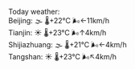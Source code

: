 Today weather:  
Beijing: 🌫  🌡️+22°C 🌬️←11km/h  
Tianjin: ☀️ 🌡️+23°C 🌬️↑4km/h  
Shijiazhuang: 🌫  🌡️+21°C 🌬️←4km/h  
Tangshan: ☀️ 🌡️+23°C 🌬️↖4km/h  
